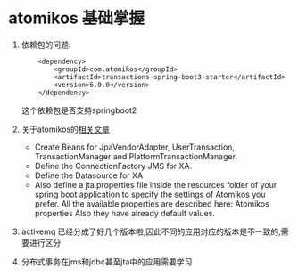 # atomikos 基础掌握

1. 依赖包的问题:
    ```maven
        <dependency>
            <groupId>com.atomikos</groupId>
            <artifactId>transactions-spring-boot3-starter</artifactId>
            <version>6.0.0</version>
        </dependency>
    ```
   这个依赖包是否支持springboot2

2. 关于atomikos的[相关文章](https://stackoverflow.com/questions/76837954/spring-boot-3-with-atomikos)
   - Create Beans for JpaVendorAdapter, UserTransaction, TransactionManager and PlatformTransactionManager.
   - Define the ConnectionFactory JMS for XA.
   - Define the Datasource for XA
   - Also define a jta.properties file inside the resources folder of your spring boot application to specify the settings of Atomikos you prefer. All the available properties are described here: Atomikos properties Also they have already default values.

3. activemq 已经分成了好几个版本啦,因此不同的应用对应的版本是不一致的,需要进行区分

4. 分布式事务在jms和jdbc甚至jta中的应用需要学习

